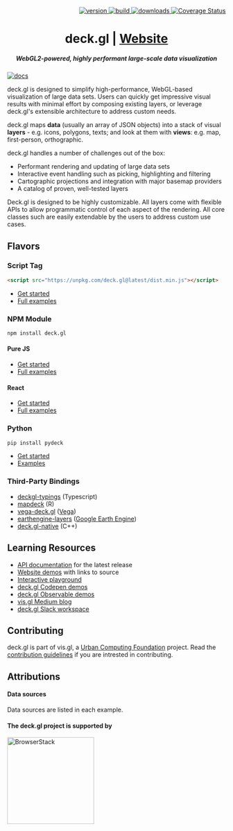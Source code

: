 <p align="right">
  <a href="https://npmjs.org/package/deck.gl">
    <img src="https://img.shields.io/npm/v/deck.gl.svg?style=flat-square" alt="version" />
  </a>
  <a href="https://github.com/visgl/deck.gl/actions?query=workflow%3Atest+branch%3Amaster">
    <img src="https://github.com/visgl/deck.gl/workflows/test/badge.svg?branch=master" alt="build" />
  </a>
  <a href="https://npmjs.org/package/deck.gl">
    <img src="https://img.shields.io/npm/dm/deck.gl.svg?style=flat-square" alt="downloads" />
  </a>
  <a href='https://coveralls.io/github/visgl/deck.gl?branch=master'>
    <img src='https://img.shields.io/coveralls/visgl/deck.gl.svg?style=flat-square' alt='Coverage Status' />
  </a>
</p>

<h1 align="center">deck.gl | <a href="https://deck.gl">Website</a></h1>

<h5 align="center"> WebGL2-powered, highly performant large-scale data visualization</h5>

[![docs](http://i.imgur.com/mvfvgf0.jpg)](https://visgl.github.io/deck.gl)


deck.gl is designed to simplify high-performance, WebGL-based visualization of large data sets. Users can quickly get impressive visual results with minimal effort by composing existing layers, or leverage deck.gl's extensible architecture to address custom needs.

deck.gl maps **data** (usually an array of JSON objects) into a stack of visual **layers** - e.g. icons, polygons, texts; and look at them with **views**: e.g. map, first-person, orthographic.

deck.gl handles a number of challenges out of the box:

* Performant rendering and updating of large data sets
* Interactive event handling such as picking, highlighting and filtering
* Cartographic projections and integration with major basemap providers
* A catalog of proven, well-tested layers

Deck.gl is designed to be highly customizable. All layers come with flexible APIs to allow programmatic control of each aspect of the rendering. All core classes such are easily extendable by the users to address custom use cases.

## Flavors

### Script Tag

```html
<script src="https://unpkg.com/deck.gl@latest/dist.min.js"></script>
```

- [Get started](/docs/get-started/using-standalone.md#using-the-scripting-api)
- [Full examples](https://github.com/visgl/deck.gl/tree/master/examples/get-started/scripting)

### NPM Module

```bash
npm install deck.gl
```

#### Pure JS

- [Get started](/docs/get-started/using-standalone.md)
- [Full examples](/examples/get-started/pure-js)

#### React

- [Get started](/docs/get-started/using-with-react.md)
- [Full examples](/examples/get-started/react)

### Python

```bash
pip install pydeck
```

- [Get started](https://pydeck.gl/installation.html)
- [Examples](https://pydeck.gl/)

### Third-Party Bindings

- [deckgl-typings](https://github.com/danmarshall/deckgl-typings) (Typescript)
- [mapdeck](https://symbolixau.github.io/mapdeck/articles/mapdeck.html) (R)
- [vega-deck.gl](https://github.com/microsoft/SandDance/tree/master/packages/vega-deck.gl) ([Vega](https://vega.github.io/))
- [earthengine-layers](https://earthengine-layers.com/) ([Google Earth Engine](https://earthengine.google.com/))
- [deck.gl-native](https://github.com/UnfoldedInc/deck.gl-native) (C++)

## Learning Resources

* [API documentation](https://deck.gl/#/documentation) for the latest release
* [Website demos](https://deck.gl/#/examples) with links to source
* [Interactive playground](https://deck.gl/playground)
* [deck.gl Codepen demos](https://codepen.io/vis-gl/)
* [deck.gl Observable demos](https://beta.observablehq.com/@pessimistress)
* [vis.gl Medium blog](https://medium.com/vis-gl)
* [deck.gl Slack workspace](https://join.slack.com/t/deckgl/shared_invite/zt-7oeoqie8-NQqzSp5SLTFMDeNSPxi7eg)

## Contributing

deck.gl is part of vis.gl, a [Urban Computing Foundation](https://uc.foundation/) project. Read the [contribution guidelines](/CONTRIBUTING.md) if you are intrested in contributing.


## Attributions

#### Data sources

Data sources are listed in each example.


#### The deck.gl project is supported by

<a href="https://www.browserstack.com/">
 <img src="https://d98b8t1nnulk5.cloudfront.net/production/images/static/logo.svg" alt="BrowserStack" width="200" />
</a>
